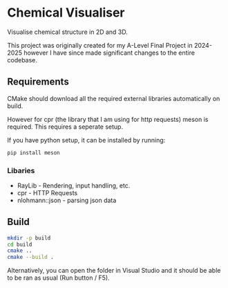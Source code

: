 # Chemical Visualiser

Visualise chemical structure in 2D and 3D.

This project was originally created for my A-Level Final Project in 2024-2025 however I have since made significant changes to the entire codebase.

## Requirements

CMake should download all the required external libraries automatically on build.

However for cpr (the library that I am using for http requests) meson is required. This requires a seperate setup.

If you have python setup, it can be installed by running:

```Bash
pip install meson
```

### Libaries

-   RayLib - Rendering, input handling, etc.
-   cpr - HTTP Requests
-   nlohmann::json - parsing json data

## Build

```Bash
mkdir -p build
cd build
cmake ..
cmake --build .
```

Alternatively, you can open the folder in Visual Studio and it should be able to be ran as usual (Run button / F5).
